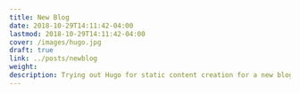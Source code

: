 ```yaml
---
title: New Blog
date: 2018-10-29T14:11:42-04:00
lastmod: 2018-10-29T14:11:42-04:00
cover: /images/hugo.jpg
draft: true
link: ../posts/newblog
weight:
description: Trying out Hugo for static content creation for a new blog.
---
```

